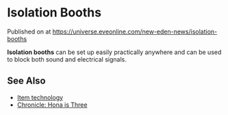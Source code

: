 # Isolation Booths
Published on  at https://universe.eveonline.com/new-eden-news/isolation-booths

**Isolation booths** can be set up easily practically anywhere and can
be used to block both sound and electrical signals.

See Also
--------

-   [Item technology](1atx3NGYkl3oP5JiEa1ShQ)
-   [Chronicle: Hona is Three](DPzW1ESPFjJLk5zPurHtO)

